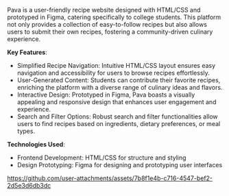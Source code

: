 Pava is a user-friendly recipe website designed with HTML/CSS and prototyped in Figma, catering specifically to college students. This platform not only provides a collection of easy-to-follow recipes but also allows users to submit their own recipes, fostering a community-driven culinary experience.

**Key Features**:
- Simplified Recipe Navigation: Intuitive HTML/CSS layout ensures easy navigation and accessibility for users to browse recipes effortlessly.
- User-Generated Content: Students can contribute their favorite recipes, enriching the platform with a diverse range of culinary ideas and flavors.
- Interactive Design: Prototyped in Figma, Pava boasts a visually appealing and responsive design that enhances user engagement and experience.
- Search and Filter Options: Robust search and filter functionalities allow users to find recipes based on ingredients, dietary preferences, or meal types.

**Technologies Used**:
- Frontend Development: HTML/CSS for structure and styling
- Design Prototyping: Figma for designing and prototyping user interfaces



https://github.com/user-attachments/assets/7b8f1e4b-c716-4547-bef2-2d5e3d6db3dc


